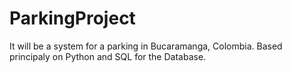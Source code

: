 # ParkingProject
It will be a system for a parking in Bucaramanga, Colombia. Based principaly on Python and SQL for the Database.
